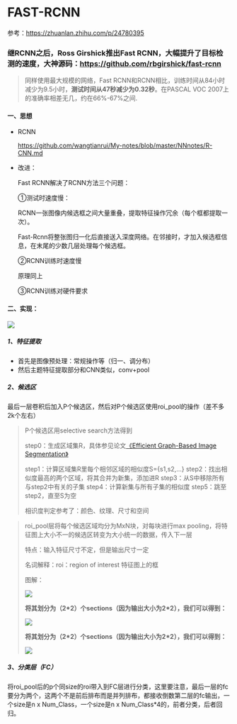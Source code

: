 # FAST-RCNN

参考：https://zhuanlan.zhihu.com/p/24780395

### 继RCNN之后，Ross Girshick推出Fast RCNN，大幅提升了目标检测的速度，大神源码：https://github.com/rbgirshick/fast-rcnn

> 同样使用最大规模的网络，Fast RCNN和RCNN相比，训练时间从84小时减少为9.5小时，**测试时间从47秒减少为0.32秒**。在PASCAL VOC 2007上的准确率相差无几，约在66%-67%之间.

#### 一、思想

* RCNN

  https://github.com/wangtianrui/My-notes/blob/master/NNnotes/R-CNN.md

* 改进：

  Fast RCNN解决了RCNN方法三个问题：

  ①测试时速度慢：

  RCNN一张图像内候选框之间大量重叠，提取特征操作冗余（每个框都提取一次）。

  Fast-Rcnn将整张图归一化后直接送入深度网络。在邻接时，才加入候选框信息，在末尾的少数几层处理每个候选框。

  ②RCNN训练时速度慢

  原理同上

  ③RCNN训练对硬件要求

#### 二、实现：

![](https://img-blog.csdn.net/20160411214438672)

##### 1、特征提取

* 首先是图像预处理：常规操作等（归一、调分布）
* 然后主题特征提取部分和CNN类似，conv+pool

##### 2、候选区

最后一层卷积后加入P个候选区，然后对P个候选区使用roi_pool的操作（差不多2k个左右）

> P个候选区用selective search方法得到
>
> step0：生成区域集R，具体参见论文[《Efficient Graph-Based Image Segmentation》](http://blog.csdn.net/guoyunfei20/article/details/78727972)
>
> step1：计算区域集R里每个相邻区域的相似度S={s1,s2,…} 
> step2：找出相似度最高的两个区域，将其合并为新集，添加进R 
> step3：从S中移除所有与step2中有关的子集 
> step4：计算新集与所有子集的相似度 
> step5：跳至step2，直至S为空
>
> 相识度判定参考了：颜色、纹理、尺寸和空间



> roi_pool层将每个候选区域均分为MxN块，对每块进行max pooling，将特征图上大小不一的候选区转变为大小统一的数据，传入下一层
>
> 特点：输入特征尺寸不定，但是输出尺寸一定
>
> 名词解释：roi：region of interest  特征图上的框
>
> 图解：
>
> ![](https://img-blog.csdn.net/20171112193608750?watermark/2/text/aHR0cDovL2Jsb2cuY3Nkbi5uZXQvQVVUTzE5OTM=/font/5a6L5L2T/fontsize/400/fill/I0JBQkFCMA==/dissolve/70/gravity/Center)
>
> **将其划分为（2\*2）个sections（因为输出大小为2*2），我们可以得到：**
>
> ![](https://img-blog.csdn.net/20171112193628721?watermark/2/text/aHR0cDovL2Jsb2cuY3Nkbi5uZXQvQVVUTzE5OTM=/font/5a6L5L2T/fontsize/400/fill/I0JBQkFCMA==/dissolve/70/gravity/Center)
>
> **将其划分为（2\*2）个sections（因为输出大小为2*2），我们可以得到：**
>
> ![](https://img-blog.csdn.net/20171112193709781?watermark/2/text/aHR0cDovL2Jsb2cuY3Nkbi5uZXQvQVVUTzE5OTM=/font/5a6L5L2T/fontsize/400/fill/I0JBQkFCMA==/dissolve/70/gravity/Center)

##### 3、分类层（FC）

将roi_pool后的p个同size的roi带入到FC层进行分类，这里要注意，最后一层的fc要分为两个，这两个不是前后排布而是并列排布，都接收倒数第二层的fc输出，一个size是n x Num_Class，一个size是n x Num_Class*4的，前者分类，后者回归。